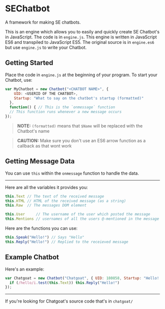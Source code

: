 # SEChatbot
A framework for making SE chatbots.

This is an engine which allows you to easily and quickly create SE Chatbot's in JavaScript. The code is in `engine.js`. This engine is written in JavaScript ES6 and transpiled to JavaScript ES5. The original source is in `engine.es6` but use `engine.js` to write your Chatbot.

## Getting Started

Place the code in `engine.js` at the beginning of your program. To start your Chatbot, use:

```js
var MyChatbot = new Chatbot("<CHATBOT NAME>", {
    UID: <USERID OF THE CHATBOT>,
    Startup: "What to say on the chatbot's startup (formatted)"
  },
  function() { // This is the `onmessage` function
  // This function runs whenever a new message occurs
});
```

> **NOTE:** `(formatted)` means that `$Name` will be replaced with the Chatbot's name

> **CAUTION:** Make sure you don't use an ES6 arrow function as a callback as that wont work

## Getting Message Data

You can use `this` within the `onmessage` function to handle the data.

---

Here are all the variables it provides you:

```js
this.Text // The text of the received message 
this.HTML // HTML of the received message (as a string)
this.Raw  // The messages DOM element

this.User     // The username of the user which posted the message
this.Mentions // usernames of all the users @-mentioned in the message
```

Here are the functions you can use:

```js
this.Speak("Hello!") // Says "Hello"
this.Reply("Hello!") // Replied to the receieved message
```

## Example Chatbot

Here's an example:

```js
var Chatgoat = new Chatbot("Chatgoat", { UID: 180858, Startup: "Hello! My name is $Name!" }, function() {
  if (/hello/i.test(this.Text)) this.Reply("Hello!")
});
```

---

If you're looking for Chatgoat's source code that's in `chatgoat/`

